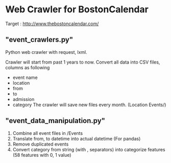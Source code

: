 # Web Crawler for BostonCalendar
Target : http://www.thebostoncalendar.com/


## "event_crawlers.py"
Python web crawler with request, lxml.

Crawler will start from past 1 years to now.
Convert all data into CSV files, columns as following
- event name
- location
- from
- to
- admission
- category
The crawler will save new files every month. (Location Events/)


## "event_data_manipulation.py"
1. Combine all event files in /Events
2. Translate from, to datetime into actual datetime (For pandas)
3. Remove duplicated events
4. Convert category from string (with , separators) into categorize features (58 features with 0, 1 value)
